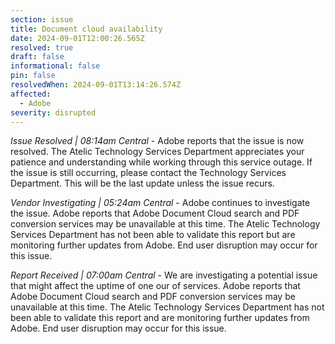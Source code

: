 ```yaml
---
section: issue
title: Document cloud availability
date: 2024-09-01T12:00:26.565Z
resolved: true
draft: false
informational: false
pin: false
resolvedWhen: 2024-09-01T13:14:26.574Z
affected:
  - Adobe
severity: disrupted
---
```

*Issue Resolved | 08:14am Central* - Adobe reports that the issue is now resolved. The Atelic Technology Services Department appreciates your patience and understanding while working through this service outage. If the issue is still occurring, please contact the Technology Services Department. This will be the last update unless the issue recurs.

*Vendor Investigating | 05:24am Central* - Adobe continues to investigate the issue. Adobe reports that Adobe Document Cloud search and PDF conversion services may be unavailable at this time. The Atelic Technology Services Department has not been able to validate this report but are monitoring further updates from Adobe. End user disruption may occur for this issue.

*Report Received | 07:00am Central* - We are investigating a potential issue that might affect the uptime of one our of services. Adobe reports that Adobe Document Cloud search and PDF conversion services may be unavailable at this time. The Atelic Technology Services Department has not been able to validate this report and are monitoring further updates from Adobe. End user disruption may occur for this issue.